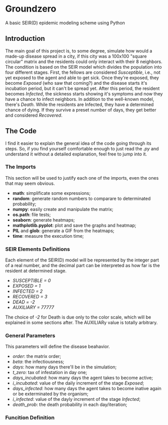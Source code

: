 # Groundzero
A basic SEIR(D) epidemic modeling scheme using Python
## Introduction


   The main goal of this project is, to some degree, simulate how would a made-up disease spread in a city, if this city was a 100x100 "square circular" matrix and the residents could only interact with their 8 neighbors. The condition is based on the SEIR model which divides the population into four different stages. First, the fellows are considered *Susceptible*, i.e., not yet exposed to the agent and able to get sick. Once they're exposed, they become *Exposed* (who saw that coming?) and the disease starts it's incubation period, but it can't be spread yet. After this period, the resident becomes *Infected*, the sickness starts showing it's symptoms and now they have a chance to infect neighbors. In addition to the well-known model, there's *Death*. While the residents are Infected, they have a determined chance of dying. If they survive a preset number of days, they get better and considered *Recovered*.
  
  
## The Code
   I find it easier to explain the general idea of the code going through its steps. So, if you find yourself comfortable enough to just read the *.py* and understand it without a detailed explanation, feel free to jump into it.
### The Imports
   This section will be used to justify each one of the imports, even the ones that may seem obvious.
  
  
   * **math**: simplificate some expressions;
   * **random**: generate random numbers to comparare to determinated probability;
   * **numpy**: easily create and manipulate the matrix;
   * **os.path**: file tests;
   * **seaborn**: generate heatmaps;
   * **mathplotlib.pyplot**: plot and save the graphs and heatmap;
   * **PIL** and **glob**: generate a GIF from the heatmaps;
   * **time**: measure the execution time;
   
   
### SEIR Elements Definitions
   Each element of the SEIR(D) model will be represented by the integer part of a real number, and the decimal part can be interpreted as how far is the resident at determined stage.
   * *SUSCEPTIBLE = 0*
   * *EXPOSED = 1*
   * *INFECTED = 2*
   * *RECOVERED = 3*
   * *DEAD = -2*
   * *AUXILIARY = 77777*
   
   
   The choice of *-2* for Death is due only to the color scale, which will be explained in some sections after. The AUXILIARy value is totally arbitrary.

### General Parameters
   This parameters will define the disease beahavior.
   * *order*: the matrix order;
   * *beta*: the infectiousness;
   * *days*: how many days there'll be in the simulation;
   * *t_zero*: tax of infestation in day one;
   * *days_incubated*: how many days the agent takes to become active;
   * *i_incubated*: value of the daily increment of the stage *Exposed*;
   * *days_infected*: how many days the agent takes to become inative again or be exterminated by the organism;
   * *i_infected*: value of the dayly increment of the stage *Infected*;
   * *death_prob*: the death probability in each day/iteration;
### Funcition Definition

